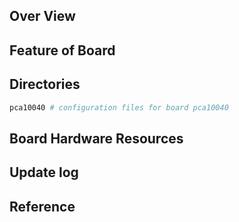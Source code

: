 ## Over View

## Feature of Board

## Directories

```sh
pca10040 # configuration files for board pca10040
```

## Board Hardware Resources

## Update log

## Reference
